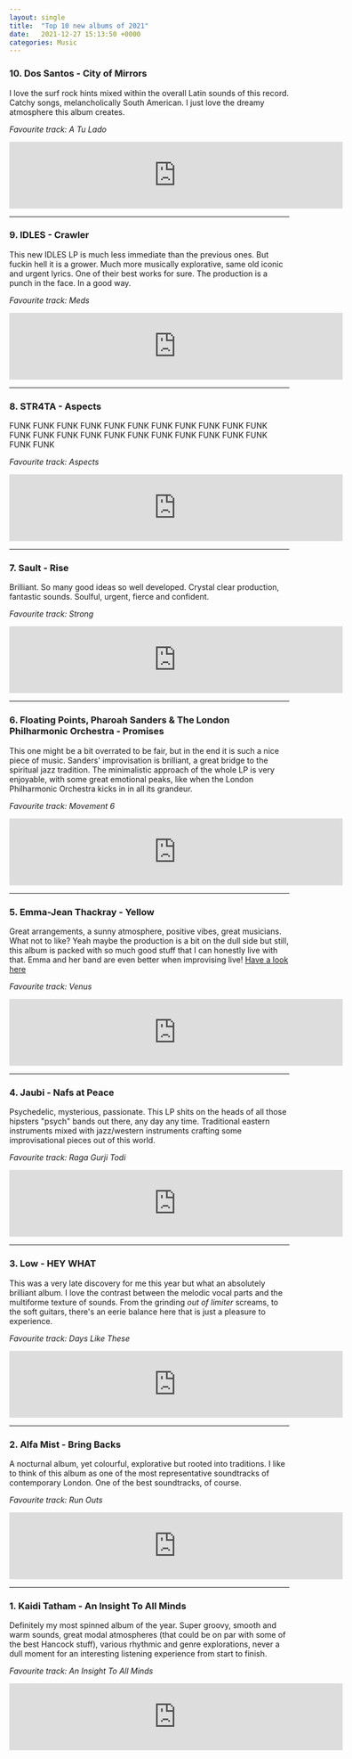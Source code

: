 ```yaml
---
layout: single
title:  "Top 10 new albums of 2021"
date:   2021-12-27 15:13:50 +0000
categories: Music
---
```

### 10\. Dos Santos - City of Mirrors

I love the surf rock hints mixed within the overall Latin sounds of this record. Catchy songs, melancholically South American.  I just love the dreamy atmosphere this album creates.

*Favourite track:  A Tu Lado*

<iframe style="border: 0; width: 600px; height: 120px;" src="https://bandcamp.com/EmbeddedPlayer/album=2480765693/size=large/bgcol=ffffff/linkcol=0687f5/tracklist=false/artwork=small/transparent=true/" seamless><a href="https://intlanthem.bandcamp.com/album/city-of-mirrors">City of Mirrors by Dos Santos</a></iframe>

---

### 9\. IDLES - Crawler

This new IDLES LP is much less immediate than the previous ones. But fuckin hell it is a grower. Much more musically explorative, same old iconic and urgent lyrics. One of their best works for sure. The production is a punch in the face. In a good way.

*Favourite track: Meds*

<iframe style="border: 0; width: 600px; height: 120px;" src="https://bandcamp.com/EmbeddedPlayer/album=2340784029/size=large/bgcol=ffffff/linkcol=0687f5/tracklist=false/artwork=small/track=1174742723/transparent=true/" seamless><a href="https://idlesband.bandcamp.com/album/crawler">CRAWLER by IDLES</a></iframe>

---

### 8\. STR4TA - Aspects

FUNK FUNK FUNK FUNK FUNK FUNK FUNK FUNK FUNK FUNK FUNK FUNK FUNK FUNK FUNK FUNK FUNK FUNK FUNK FUNK FUNK FUNK FUNK FUNK

*Favourite track: Aspects*

<iframe style="border: 0; width: 600px; height: 120px;" src="https://bandcamp.com/EmbeddedPlayer/album=2452356611/size=large/bgcol=ffffff/linkcol=0687f5/tracklist=false/artwork=small/transparent=true/" seamless><a href="https://str4ta.bandcamp.com/album/aspects-2">Aspects by STR4TA</a></iframe>

---

### 7\. Sault - Rise

Brilliant. So many good ideas so well developed. Crystal clear production, fantastic sounds. Soulful, urgent, fierce and confident.

*Favourite track: Strong*

<iframe style="border: 0; width: 600px; height: 120px;" src="https://bandcamp.com/EmbeddedPlayer/album=3847166500/size=large/bgcol=ffffff/linkcol=0687f5/tracklist=false/artwork=small/track=2092567637/transparent=true/" seamless><a href="https://saultglobal.bandcamp.com/album/untitled-rise">UNTITLED (Rise) by SAULT</a></iframe>

---

### 6\. Floating Points, Pharoah Sanders & The London Philharmonic Orchestra - Promises

This one might be a bit overrated to be fair, but in the end it is such a nice piece of music. Sanders' improvisation is brilliant, a great bridge to the spiritual jazz tradition. The minimalistic approach of the whole LP is very enjoyable, with some great emotional peaks, like when the London Philharmonic Orchestra kicks in in all its grandeur.

*Favourite track: Movement 6*

<iframe style="border: 0; width: 600px; height: 120px;" src="https://bandcamp.com/EmbeddedPlayer/album=3149089081/size=large/bgcol=ffffff/linkcol=0687f5/tracklist=false/artwork=small/track=1719511613/transparent=true/" seamless><a href="https://floatingpoints.bandcamp.com/album/promises">Promises by Floating Points, Pharoah Sanders &amp; The London Symphony Orchestra</a></iframe>

---

### 5\. Emma-Jean Thackray - Yellow

Great arrangements, a sunny atmosphere, positive vibes, great musicians. What not to like? Yeah maybe the production is a bit on the dull side but still, this album is packed with so much good stuff that I can honestly live with that. Emma and her band are even better when improvising live! [Have a look here](https://www.youtube.com/watch?v=8HL9q7fIJB0)

*Favourite track: Venus*

<iframe style="border: 0; width: 600px; height: 120px;" src="https://bandcamp.com/EmbeddedPlayer/album=2503719464/size=large/bgcol=ffffff/linkcol=0687f5/tracklist=false/artwork=small/track=2994451021/transparent=true/" seamless><a href="https://ejthackray.bandcamp.com/album/yellow">Yellow by Emma-Jean Thackray</a></iframe>

---

### 4\. Jaubi - Nafs at Peace

Psychedelic, mysterious, passionate. This LP shits on the heads of all those hipsters "psych" bands out there, any day any time. Traditional eastern instruments mixed with jazz/western instruments crafting some improvisational pieces out of this world.

*Favourite track: Raga Gurji Todi*

<iframe style="border: 0; width: 600px; height: 120px;" src="https://bandcamp.com/EmbeddedPlayer/album=2293961361/size=large/bgcol=ffffff/linkcol=0687f5/tracklist=false/artwork=small/track=4107327648/transparent=true/" seamless><a href="https://jaubi.bandcamp.com/album/nafs-at-peace">Nafs at Peace by Jaubi</a></iframe>

---

### 3\. Low - HEY WHAT

This was a very late discovery for me this year but what an absolutely brilliant album. I love the contrast between the melodic vocal parts and the multiforme texture of sounds. From the grinding *out of limiter* screams, to the soft guitars, there's an eerie balance here that is just a pleasure to experience.

*Favourite track: Days Like These*

<iframe style="border: 0; width: 600px; height: 120px;" src="https://bandcamp.com/EmbeddedPlayer/album=1429273597/size=large/bgcol=ffffff/linkcol=0687f5/tracklist=false/artwork=small/transparent=true/" seamless><a href="https://lowtheband.bandcamp.com/album/hey-what">HEY WHAT by Low</a></iframe>

---

### 2\. Alfa Mist - Bring Backs

A nocturnal album, yet colourful, explorative but rooted into traditions. I like to think of this album as one of the  most representative soundtracks of contemporary London. One of the best soundtracks, of course.

*Favourite track: Run Outs*

<iframe style="border: 0; width: 600px; height: 120px;" src="https://bandcamp.com/EmbeddedPlayer/album=87634066/size=large/bgcol=ffffff/linkcol=0687f5/tracklist=false/artwork=small/track=996520916/transparent=true/" seamless><a href="https://alfamist.bandcamp.com/album/bring-backs">Bring Backs by Alfa Mist</a></iframe>

---

### 1\. Kaidi Tatham - An Insight To All Minds

Definitely my most spinned album of the year. Super groovy, smooth and warm sounds, great modal atmospheres (that could be on par with some of the best Hancock stuff), various rhythmic and genre explorations, never a dull moment for an interesting listening experience from start to finish.

*Favourite track: An Insight To All Minds*

<iframe style="border: 0; width: 600px; height: 120px;" src="https://bandcamp.com/EmbeddedPlayer/album=1141807083/size=large/bgcol=ffffff/linkcol=0687f5/tracklist=false/artwork=small/track=4252459956/transparent=true/" seamless><a href="https://kaiditatham.bandcamp.com/album/an-insight-to-all-minds">An Insight To All Minds by Kaidi Tatham</a></iframe>

